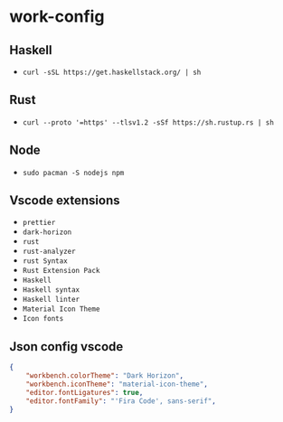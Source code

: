 # work-config

## Haskell
- `curl -sSL https://get.haskellstack.org/ | sh`

## Rust
- `curl --proto '=https' --tlsv1.2 -sSf https://sh.rustup.rs | sh`

## Node
- `sudo pacman -S nodejs npm`

## Vscode extensions
- `prettier`
- `dark-horizon`
- `rust`
- `rust-analyzer`
- `rust Syntax`
- `Rust Extension Pack`
- `Haskell`
- `Haskell syntax`
- `Haskell linter`
- `Material Icon Theme`
- `Icon fonts`

## Json config vscode
```json
{
    "workbench.colorTheme": "Dark Horizon",
    "workbench.iconTheme": "material-icon-theme",
    "editor.fontLigatures": true,
    "editor.fontFamily": "'Fira Code', sans-serif",
}
```
